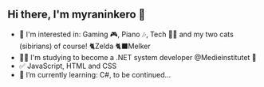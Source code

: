 ## Hi there, I'm myraninkero 👋
- 👀 I'm interested in: Gaming 🎮, Piano 🎶, Tech 👨‍💻 and my two cats (sibirians) of course! 🐈Zelda 🐈‍⬛Melker
- 👨‍🎓 I'm studying to become a .NET system developer @Medieinstitutet 🏫
- ✅ JavaScript, HTML and CSS
- 🌱 I’m currently learning: C#, to be continued...
<!--
**myraninkero/myraninkero** is a ✨ _special_ ✨ repository because its `README.md` (this file) appears on your GitHub profile.

Here are some ideas to get you started:

- 🔭 I’m currently working on ...
- 🌱 I’m currently learning ...
- 👯 I’m looking to collaborate on ...
- 🤔 I’m looking for help with ...
- 💬 Ask me about ...
- 📫 How to reach me: ...
- 😄 Pronouns: ...
- ⚡ Fun fact: ...
-->
